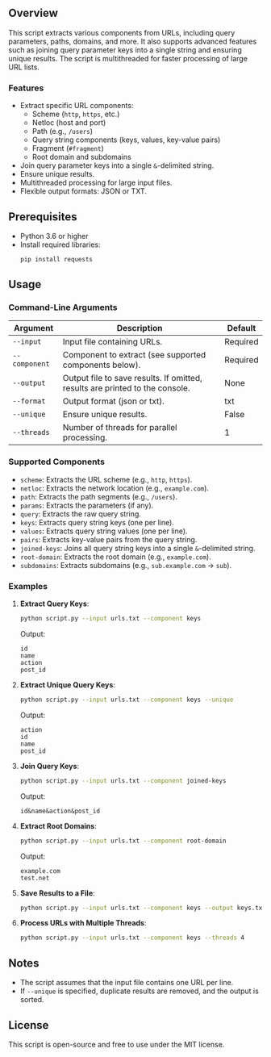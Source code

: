 ## Overview
This script extracts various components from URLs, including query parameters, paths, domains, and more. It also supports advanced features such as joining query parameter keys into a single string and ensuring unique results. The script is multithreaded for faster processing of large URL lists.

### Features
- Extract specific URL components:
  - Scheme (`http`, `https`, etc.)
  - Netloc (host and port)
  - Path (e.g., `/users`)
  - Query string components (keys, values, key-value pairs)
  - Fragment (`#fragment`)
  - Root domain and subdomains
- Join query parameter keys into a single `&`-delimited string.
- Ensure unique results.
- Multithreaded processing for large input files.
- Flexible output formats: JSON or TXT.

## Prerequisites
- Python 3.6 or higher
- Install required libraries:
  ```bash
  pip install requests
  ```

## Usage

### Command-Line Arguments
| Argument        | Description                                                                 | Default    |
|-----------------|-----------------------------------------------------------------------------|------------|
| `--input`       | Input file containing URLs.                                                 | Required   |
| `--component`   | Component to extract (see supported components below).                      | Required   |
| `--output`      | Output file to save results. If omitted, results are printed to the console.| None       |
| `--format`      | Output format (json or txt).                                                | txt        |
| `--unique`      | Ensure unique results.                                                      | False      |
| `--threads`     | Number of threads for parallel processing.                                  | 1          |

### Supported Components
- `scheme`: Extracts the URL scheme (e.g., `http`, `https`).
- `netloc`: Extracts the network location (e.g., `example.com`).
- `path`: Extracts the path segments (e.g., `/users`).
- `params`: Extracts the parameters (if any).
- `query`: Extracts the raw query string.
- `keys`: Extracts query string keys (one per line).
- `values`: Extracts query string values (one per line).
- `pairs`: Extracts key-value pairs from the query string.
- `joined-keys`: Joins all query string keys into a single `&`-delimited string.
- `root-domain`: Extracts the root domain (e.g., `example.com`).
- `subdomains`: Extracts subdomains (e.g., `sub.example.com` → `sub`).

### Examples

1. **Extract Query Keys**:
   ```bash
   python script.py --input urls.txt --component keys
   ```
   Output:
   ```
   id
   name
   action
   post_id
   ```

2. **Extract Unique Query Keys**:
   ```bash
   python script.py --input urls.txt --component keys --unique
   ```
   Output:
   ```
   action
   id
   name
   post_id
   ```

3. **Join Query Keys**:
   ```bash
   python script.py --input urls.txt --component joined-keys
   ```
   Output:
   ```
   id&name&action&post_id
   ```

4. **Extract Root Domains**:
   ```bash
   python script.py --input urls.txt --component root-domain
   ```
   Output:
   ```
   example.com
   test.net
   ```

5. **Save Results to a File**:
   ```bash
   python script.py --input urls.txt --component keys --output keys.txt
   ```

6. **Process URLs with Multiple Threads**:
   ```bash
   python script.py --input urls.txt --component keys --threads 4
   ```

## Notes
- The script assumes that the input file contains one URL per line.
- If `--unique` is specified, duplicate results are removed, and the output is sorted.

## License
This script is open-source and free to use under the MIT license.

